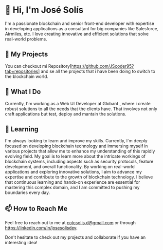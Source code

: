 # 👋 Hi, I'm José Solís

I'm a passionate blockchain and senior front-end developer with expertise in developing applications as a consultant for big companies like Salesforce, Airmiles, etc. I love creating innovative and efficient solutions that solve real-world problems.

## 🚀 My Projects

You can checkout mi Repository[https://github.com/JScoder95?tab=repositories] and se all the projects that i have been doing to switch to the blockchain world.

## 💼 What I Do

Currently, I'm working as a Web UI Developer at Globant , where i create robust solutions to all the needs that the clients have. That involves not only craft applications but test, deploy and mantain the solutions.

## 🌱 Learning

I'm always looking to learn and improve my skills. Currently, I'm deeply focused on developing blockchain technology and immersing myself in various projects that allow me to enhance my understanding of this rapidly evolving field. My goal is to learn more about the intricate workings of blockchain systems, including aspects such as security protocols, feature development, and overall functionality. By working on real-world applications and exploring innovative solutions, I aim to advance my expertise and contribute to the growth of blockchain technology. I believe that continuous learning and hands-on experience are essential for mastering this complex domain, and I am committed to pushing my boundaries every day.

## 📫 How to Reach Me

Feel free to reach out to me at cotosolis.d@gmail.com or through https://linkedin.com/in/josesolisdev.

Don't hesitate to check out my projects and collaborate if you have an interesting idea!
